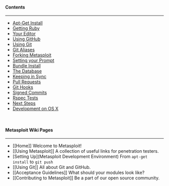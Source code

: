 #### Contents
***
* [Apt-Get Install](#apt-get-install)
* [Getting Ruby](#getting-ruby)
* [Your Editor](#your-editor)
* [Using GitHub](#using-github)
* [Using Git](#working-with-git)
* [Git Aliases](#git-aliases)
* [Forking Metasploit](#forking-metasploit)
* [Setting your Prompt](#setting-your-prompt)
* [Bundle Install](#bundle-install)
* [The Database](#configure-your-database)
* [Keeping in Sync](#keeping-in-sync)
* [Pull Requests](#pull-requests)
* [Git Hooks](#git-hooks)
* [Signed Commits](#signed-commits)
* [Rspec Tests](#rspec-tests)
* [Next Steps](#next-steps)
* [Development on OS X](#Development-on-OS-X)

<br>

#### Metasploit Wiki Pages
----
* [[Home]] Welcome to Metasploit!
* [[Using Metasploit]] A collection of useful links for penetration testers.
* [Setting Up](Metasploit Development Environment) From `apt-get install` to `git push`
* [[Using Git]] All about Git and GitHub.
* [[Acceptance Guidelines]] What should your modules look like?
* [[Contributing to Metasploit]] Be a part of our open source community.

